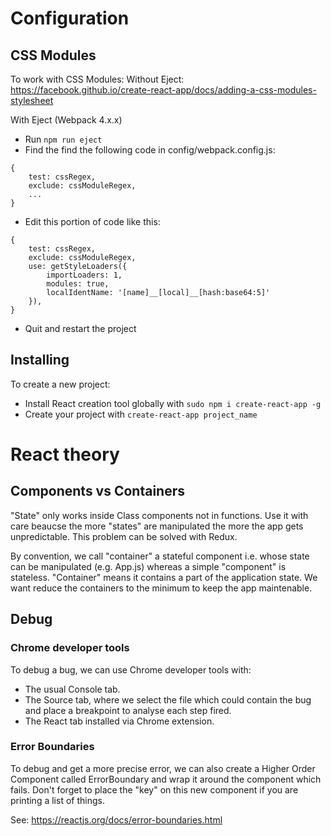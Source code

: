# Configuration

## CSS Modules

To work with CSS Modules:
Without Eject: https://facebook.github.io/create-react-app/docs/adding-a-css-modules-stylesheet

With Eject (Webpack 4.x.x)
- Run ```npm run eject```
- Find the find the following code in config/webpack.config.js:
```
{
    test: cssRegex,
    exclude: cssModuleRegex,
    ...
}
```
- Edit this portion of code like this:
```
{
    test: cssRegex,
    exclude: cssModuleRegex,
    use: getStyleLoaders({
        importLoaders: 1,
        modules: true,
        localIdentName: '[name]__[local]__[hash:base64:5]'
    }),
}
```
- Quit and restart the project

## Installing

To create a new project:
- Install React creation tool globally with ```sudo npm i create-react-app -g```
- Create your project with ```create-react-app project_name```

# React theory

## Components vs Containers

"State" only works inside Class components not in functions. Use it with care beaucse the more "states" are manipulated the more the app gets unpredictable. This problem can be solved with Redux.

By convention, we call "container" a stateful component i.e. whose state can be manipulated (e.g. App.js) whereas a simple "component" is stateless. "Container" means it contains a part of the application state. We want reduce the containers to the minimum to keep the app maintenable.

## Debug

### Chrome developer tools

To debug a bug, we can use Chrome developer tools with:
- The usual Console tab.
- The Source tab, where we select the file which could contain the bug and place a breakpoint to analyse each step fired.
- The React tab installed via Chrome extension.

### Error Boundaries

To debug and get a more precise error, we can also create a Higher Order Component called ErrorBoundary and wrap it around the component which fails. Don't forget to place the "key" on this new component if you are printing a list of things.

See: https://reactjs.org/docs/error-boundaries.html